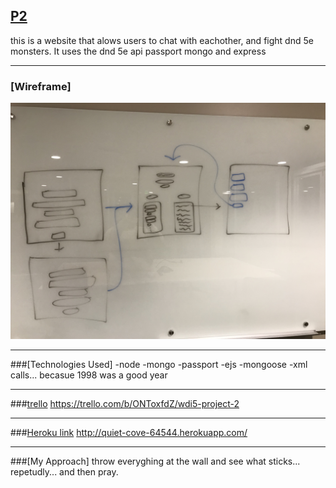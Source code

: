 ## [P2](http://quiet-cove-64544.herokuapp.com/)

this is a website that alows users to chat with eachother, and fight dnd 5e monsters. It uses the dnd 5e api passport mongo and express

***

### [Wireframe]


![Alt text](/assets/IMG_0161.jpeg)

***

###[Technologies Used]
-node 
-mongo
-passport
-ejs
-mongoose
-xml calls... becasue 1998 was a good year

***

###[trello](https://trello.com/b/ONToxfdZ/wdi5-project-2)
https://trello.com/b/ONToxfdZ/wdi5-project-2

***

###[Heroku link](http://quiet-cove-64544.herokuapp.com/)
http://quiet-cove-64544.herokuapp.com/

***

###[My Approach]
throw everyghing at the wall and see what sticks... repetudly... and then pray.
